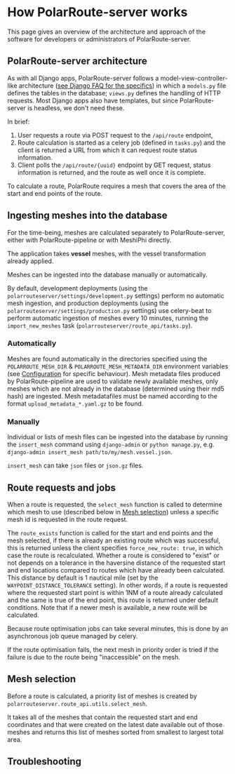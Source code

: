 # How PolarRoute-server works

This page gives an overview of the architecture and approach of the software for developers or administrators of PolarRoute-server.

## PolarRoute-server architecture

As with all Django apps, PolarRoute-server follows a model-view-controller-like architecture ([see Django FAQ for the specifics](https://docs.djangoproject.com/en/5.1/faq/general/#django-appears-to-be-a-mvc-framework-but-you-call-the-controller-the-view-and-the-view-the-template-how-come-you-don-t-use-the-standard-names)) in which a `models.py` file defines the tables in the database; `views.py` defines the handling of HTTP requests. Most Django apps also have templates, but since PolarRoute-server is headless, we don't need these.

In brief:

1. User requests a route via POST request to the `/api/route` endpoint,
1. Route calculation is started as a celery job (defined in `tasks.py`) and the client is returned a URL from which it can request route status information.
1. Client polls the `/api/route/{uuid}` endpoint by GET request, status information is returned, and the route as well once it is complete.

To calculate a route, PolarRoute requires a mesh that covers the area of the start and end points of the route.

## Ingesting meshes into the database

For the time-being, meshes are calculated separately to PolarRoute-server, either with PolarRoute-pipeline or with MeshiPhi directly.

The application takes **vessel** meshes, with the vessel transformation already applied.

Meshes can be ingested into the database manually or automatically.

By default, development deployments (using the `polarrouteserver/settings/development.py` settings) perform no automatic mesh ingestion, and production deployments (using the `polarrouteserver/settings/production.py` settings) use celery-beat to perform automatic ingestion of meshes every 10 minutes, running the `import_new_meshes` task (`polarrouteserver/route_api/tasks.py`).

### Automatically

Meshes are found automatically in the directories specified using the `POLARROUTE_MESH_DIR` & `POLARROUTE_MESH_METADATA_DIR` environment variables (see [Configuration](configuration.md) for specific behaviour). Mesh metadata files produced by PolarRoute-pipeline are used to validate newly available meshes, only meshes which are not already in the database (determined using their md5 hash) are ingested. Mesh metadatafiles must be named according to the format `upload_metadata_*.yaml.gz` to be found.

### Manually

Individual or lists of mesh files can be ingested into the database by running the `insert_mesh` command using `django-admin` or `python manage.py`, e.g. `django-admin insert_mesh path/to/my/mesh.vessel.json`.

`insert_mesh` can take `json` files or `json.gz` files.

## Route requests and jobs

When a route is requested, the `select_mesh` function is called to determine which mesh to use (described below in [Mesh selection](#mesh-selection)) unless a specific mesh id is requested in the route request.

The `route_exists` function is called for the start and end points and the mesh selected, if there is already an existing route which was successful, this is returned unless the client specifies `force_new_route: true`, in which case the route is recalculated. Whether a route is considered to "exist" or not depends on a tolerance in the haversine distance of the requested start and end locations compared to routes which have already been calculated. This distance by default is 1 nautical mile (set by the `WAYPOINT_DISTANCE_TOLERANCE` setting). In other words, if a route is requested where the requested start point is within 1NM of a route already calculated and the same is true of the end point, this route is returned under default conditions. Note that if a newer mesh is available, a new route will be calculated.

Because route optimisation jobs can take several minutes, this is done by an asynchronous job queue managed by celery.

If the route optimisation fails, the next mesh in priority order is tried if the failure is due to the route being "inaccessible" on the mesh.

## Mesh selection
Before a route is calculated, a priority list of meshes is created by `polarrouteserver.route_api.utils.select_mesh`.

It takes all of the meshes that contain the requested start and end coordinates and that were created on the latest date available out of those meshes and returns this list of meshes sorted from smallest to largest total area.

## Troubleshooting